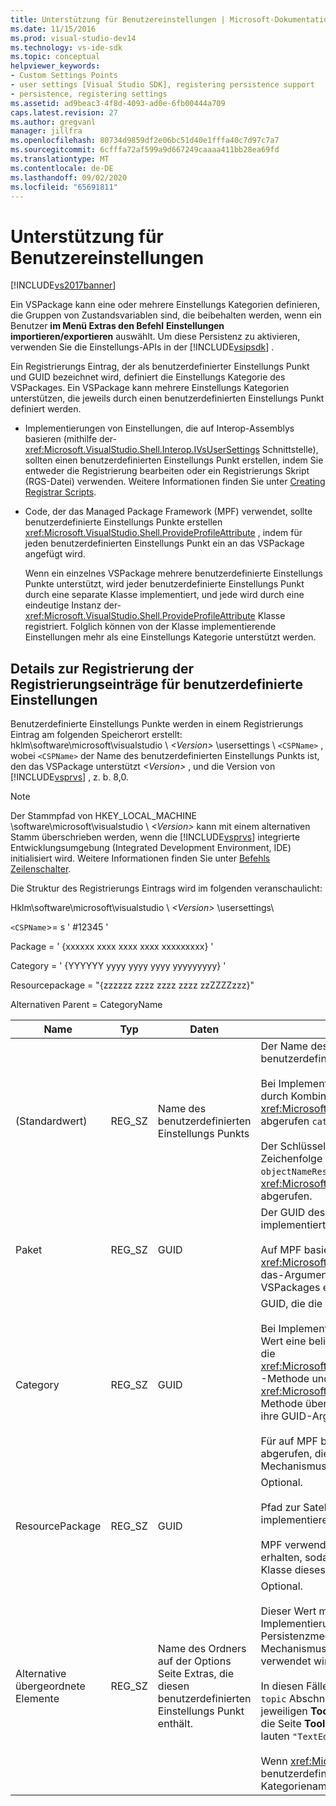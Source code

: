 ```yaml
---
title: Unterstützung für Benutzereinstellungen | Microsoft-Dokumentation
ms.date: 11/15/2016
ms.prod: visual-studio-dev14
ms.technology: vs-ide-sdk
ms.topic: conceptual
helpviewer_keywords:
- Custom Settings Points
- user settings [Visual Studio SDK], registering persistence support
- persistence, registering settings
ms.assetid: ad9beac3-4f8d-4093-ad0e-6fb00444a709
caps.latest.revision: 27
ms.author: gregvanl
manager: jillfra
ms.openlocfilehash: 80734d9859df2e06bc51d40e1fffa40c7d97c7a7
ms.sourcegitcommit: 6cfffa72af599a9d667249caaaa411bb28ea69fd
ms.translationtype: MT
ms.contentlocale: de-DE
ms.lasthandoff: 09/02/2020
ms.locfileid: "65691811"
---
```

# <a name="support-for-user-settings"></a>Unterstützung für Benutzereinstellungen
[!INCLUDE[vs2017banner](../../includes/vs2017banner.md)]

Ein VSPackage kann eine oder mehrere Einstellungs Kategorien definieren, die Gruppen von Zustandsvariablen sind, die beibehalten werden, wenn ein Benutzer **im Menü Extras den Befehl** **Einstellungen importieren/exportieren** auswählt. Um diese Persistenz zu aktivieren, verwenden Sie die Einstellungs-APIs in der [!INCLUDE[vsipsdk](../../includes/vsipsdk-md.md)] .  
  
 Ein Registrierungs Eintrag, der als benutzerdefinierter Einstellungs Punkt und GUID bezeichnet wird, definiert die Einstellungs Kategorie des VSPackages. Ein VSPackage kann mehrere Einstellungs Kategorien unterstützen, die jeweils durch einen benutzerdefinierten Einstellungs Punkt definiert werden.  
  
- Implementierungen von Einstellungen, die auf Interop-Assemblys basieren (mithilfe der- <xref:Microsoft.VisualStudio.Shell.Interop.IVsUserSettings> Schnittstelle), sollten einen benutzerdefinierten Einstellungs Punkt erstellen, indem Sie entweder die Registrierung bearbeiten oder ein Registrierungs Skript (RGS-Datei) verwenden. Weitere Informationen finden Sie unter [Creating Registrar Scripts](https://msdn.microsoft.com/library/cbd5024b-8061-4a71-be65-7fee90374a35).  
  
- Code, der das Managed Package Framework (MPF) verwendet, sollte benutzerdefinierte Einstellungs Punkte erstellen <xref:Microsoft.VisualStudio.Shell.ProvideProfileAttribute> , indem für jeden benutzerdefinierten Einstellungs Punkt ein an das VSPackage angefügt wird.  
  
     Wenn ein einzelnes VSPackage mehrere benutzerdefinierte Einstellungs Punkte unterstützt, wird jeder benutzerdefinierte Einstellungs Punkt durch eine separate Klasse implementiert, und jede wird durch eine eindeutige Instanz der- <xref:Microsoft.VisualStudio.Shell.ProvideProfileAttribute> Klasse registriert. Folglich können von der Klasse implementierende Einstellungen mehr als eine Einstellungs Kategorie unterstützt werden.  
  
## <a name="custom-settings-point-registry-entry-details"></a>Details zur Registrierung der Registrierungseinträge für benutzerdefinierte Einstellungen  
 Benutzerdefinierte Einstellungs Punkte werden in einem Registrierungs Eintrag am folgenden Speicherort erstellt: hklm\software\microsoft\visualstudio \\ *\<Version>* \usersettings \\ `<CSPName>` , wobei `<CSPName>` der Name des benutzerdefinierten Einstellungs Punkts ist, den das VSPackage unterstützt *\<Version>* , und die Version von [!INCLUDE[vsprvs](../../includes/vsprvs-md.md)] , z. b. 8,0.  
  
> [!NOTE]
> Der Stammpfad von HKEY_LOCAL_MACHINE \software\microsoft\visualstudio \\ *\<Version>* kann mit einem alternativen Stamm überschrieben werden, wenn die [!INCLUDE[vsprvs](../../includes/vsprvs-md.md)] integrierte Entwicklungsumgebung (Integrated Development Environment, IDE) initialisiert wird. Weitere Informationen finden Sie unter [Befehls Zeilenschalter](../../extensibility/command-line-switches-visual-studio-sdk.md).  
  
 Die Struktur des Registrierungs Eintrags wird im folgenden veranschaulicht:  
  
 Hklm\software\microsoft\visualstudio \\ *\<Version>* \usersettings\  
  
 `<CSPName`>= s ' #12345 '  
  
 Package = ' {xxxxxx xxxx xxxx xxxx xxxxxxxxx} '  
  
 Category = ' {YYYYYY yyyy yyyy yyyy yyyyyyyyy} '  
  
 Resourcepackage = "{zzzzzz zzzz zzzz zzzz zzZZZZzzz}"  
  
 Alternativen Parent = CategoryName  
  
|Name|Typ|Daten|BESCHREIBUNG|  
|----------|----------|----------|-----------------|  
|(Standardwert)|REG_SZ|Name des benutzerdefinierten Einstellungs Punkts|Der Name des Schlüssels, `<CSPName`>, ist der nicht lokalisierte Name des benutzerdefinierten Einstellungs Punkts.<br /><br /> Bei Implementierungen, die auf MPF basieren, wird der Name des Schlüssels durch Kombinieren der `categoryName` `objectName` Argumente und des <xref:Microsoft.VisualStudio.Shell.ProvideProfileAttribute> Konstruktors in abgerufen `categoryName_objectName` .<br /><br /> Der Schlüssel kann leer sein oder die Verweis-ID für die lokalisierte Zeichenfolge in einer Satelliten-DLL enthalten. Dieser Wert wird vom- `objectNameResourceID` Argument für den- <xref:Microsoft.VisualStudio.Shell.ProvideProfileAttribute> Konstruktor abgerufen.|  
|Paket|REG_SZ|GUID|Der GUID des VSPackage, das den benutzerdefinierten Einstellungs Punkt implementiert.<br /><br /> Auf MPF basierende Implementierungen mithilfe der <xref:Microsoft.VisualStudio.Shell.ProvideProfileAttribute> -Klasse verwenden das-Argument des Konstruktors, `objectType` das die Reflektion des VSPackages enthält, <xref:System.Type> um diesen Wert zu erhalten.|  
|Category|REG_SZ|GUID|GUID, die die Einstellungs Kategorie identifiziert.<br /><br /> Bei Implementierungen, die auf Interop-Assemblys basieren, kann dieser Wert eine beliebig ausgewählte GUID sein, die die [!INCLUDE[vsprvs](../../includes/vsprvs-md.md)] IDE an die <xref:Microsoft.VisualStudio.Shell.Interop.IVsUserSettings.ExportSettings%2A> -Methode und die- <xref:Microsoft.VisualStudio.Shell.Interop.IVsUserSettings.ImportSettings%2A> Methode übergibt. Alle Implementierungen dieser zwei Methoden sollten ihre GUID-Argumente überprüfen.<br /><br /> Für auf MPF basierende Implementierungen wird diese GUID vom der Klasse abgerufen, die <xref:System.Type> den [!INCLUDE[vsprvs](../../includes/vsprvs-md.md)] Einstellungs Mechanismus implementiert.|  
|ResourcePackage|REG_SZ|GUID|Optional.<br /><br /> Pfad zur Satelliten-DLL, die lokalisierte Zeichen folgen enthält, wenn das implementierende VSPackage diese nicht bereitstellt.<br /><br /> MPF verwendet Reflektion, um das richtige Ressourcen-VSPackage zu erhalten, sodass die <xref:Microsoft.VisualStudio.Shell.ProvideProfileAttribute> Klasse dieses Argument nicht festgelegt hat.|  
|Alternative übergeordnete Elemente|REG_SZ|Name des Ordners auf der Options Seite Extras, die diesen benutzerdefinierten Einstellungs Punkt enthält.|Optional.<br /><br /> Dieser Wert muss nur festgelegt werden, wenn eine Einstellungs Implementierung **Tool Options** Seiten unterstützt, von denen der Persistenzmechanismus in der [!INCLUDE[vsipsdk](../../includes/vsipsdk-md.md)] anstelle des Mechanismus im Automatisierungs Modell zum Speichern des Zustands verwendet wird.<br /><br /> In diesen Fällen ist der Wert im alternativen übergeordneten Schlüssel der `topic` Abschnitt der `topic.sub-topic` Zeichenfolge, der zum Identifizieren der jeweiligen **ToolsOptions** -Seite verwendet wird. Beispielsweise würde für die Seite **ToolsOptions** `"TextEditor.Basic"` der Wert von alternativen Parent lauten `"TextEditor"` .<br /><br /> Wenn <xref:Microsoft.VisualStudio.Shell.ProvideProfileAttribute> den benutzerdefinierten Einstellungs Punkt generiert, entspricht er dem Kategorienamen.|
